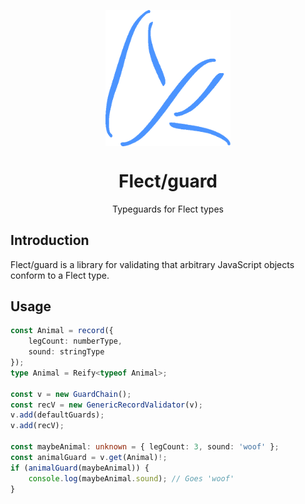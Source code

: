 <p align="center">
  <img src="flect.png" width="200px" align="center" alt="flect logo" />
  <h1 align="center">Flect/guard</h1>
  <p align="center">
    Typeguards for Flect types
  </p>
</p>

## Introduction

Flect/guard is a library for validating that arbitrary JavaScript objects conform to a Flect type.

## Usage

```ts
const Animal = record({
	legCount: numberType,
	sound: stringType
});
type Animal = Reify<typeof Animal>;

const v = new GuardChain();
const recV = new GenericRecordValidator(v);
v.add(defaultGuards);
v.add(recV);

const maybeAnimal: unknown = { legCount: 3, sound: 'woof' };
const animalGuard = v.get(Animal)!;
if (animalGuard(maybeAnimal)) {
	console.log(maybeAnimal.sound); // Goes 'woof'
}
```